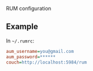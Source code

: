 RUM configuration

## Example

In `~/.rumrc`:
```ini
aum_username=you@gmail.com
aum_password=******
couch=http://localhost:5984/rum
```
